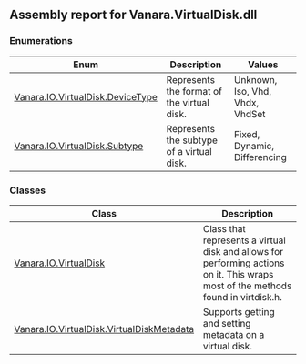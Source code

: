 ## Assembly report for Vanara.VirtualDisk.dll
### Enumerations
Enum | Description | Values
---- | ---- | ----
[Vanara.IO.VirtualDisk.DeviceType](https://github.com/dahall/Vanara/search?l=C%23&q=DeviceType) | Represents the format of the virtual disk. | Unknown, Iso, Vhd, Vhdx, VhdSet
[Vanara.IO.VirtualDisk.Subtype](https://github.com/dahall/Vanara/search?l=C%23&q=Subtype) | Represents the subtype of a virtual disk. | Fixed, Dynamic, Differencing
### Classes
Class | Description
---- | ----
[Vanara.IO.VirtualDisk](https://github.com/dahall/Vanara/search?l=C%23&q=VirtualDisk) | Class that represents a virtual disk and allows for performing actions on it. This wraps most of the methods found in virtdisk.h.
[Vanara.IO.VirtualDisk.VirtualDiskMetadata](https://github.com/dahall/Vanara/search?l=C%23&q=VirtualDiskMetadata) | Supports getting and setting metadata on a virtual disk.
